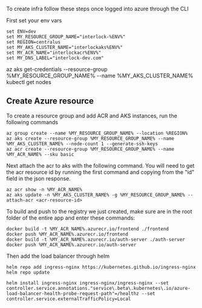 To create infra follow these steps once logged into azure through the CLI


First set your env vars
```console
set ENV=dev
set MY_RESOURCE_GROUP_NAME="interlock-%ENV%"
set REGION=centralus
set MY_AKS_CLUSTER_NAME="interlockaks%ENV%"
set MY_ACR_NAME="interlockacr%ENV%"
set MY_DNS_LABEL="interlock-dev.com"
```


az aks get-credentials --resource-group %MY_RESOURCE_GROUP_NAME% --name %MY_AKS_CLUSTER_NAME%
kubectl get nodes

## Create Azure resource
To create a resource group and add ACR and AKS instances, run the following commands
```console
az group create --name %MY_RESOURCE_GROUP_NAME% --location %REGION%
az aks create --resource-group %MY_RESOURCE_GROUP_NAME% --name %MY_AKS_CLUSTER_NAME% --node-count 1 --generate-ssh-keys
az acr create --resource-group %MY_RESOURCE_GROUP_NAME% --name %MY_ACR_NAME% --sku basic
```

Next attach the acr to aks with the following command. You will need to get the acr resource id by running the first command and copying from the "id" field in the json response.

```console
az acr show -n %MY_ACR_NAME%
az aks update -n %MY_AKS_CLUSTER_NAME% -g %MY_RESOURCE_GROUP_NAME% --attach-acr <acr-resource-id>
```

To build and push to the registry we just created, make sure are in the root folder of the entire app and enter these commands:
```console
docker build -t %MY_ACR_NAME%.azurecr.io/frontend ./frontend
docker push %MY_ACR_NAME%.azurecr.io/frontend
docker build -t %MY_ACR_NAME%.azurecr.io/auth-server ./auth-server
docker push %MY_ACR_NAME%.azurecr.io/auth-server
```

Then add the load balancer through helm

```console
helm repo add ingress-nginx https://kubernetes.github.io/ingress-nginx
helm repo update

helm install ingress-nginx ingress-nginx/ingress-nginx --set controller.service.annotations."service\.beta\.kubernetes\.io/azure-load-balancer-health-probe-request-path"=/healthz --set controller.service.externalTrafficPolicy=Local
```